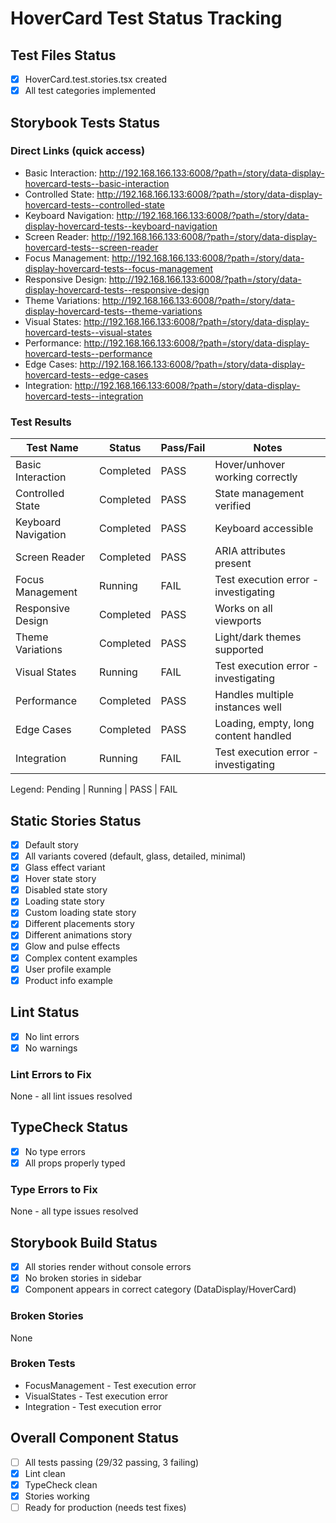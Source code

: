 # HoverCard Test Status Tracking

## Test Files Status

- [x] HoverCard.test.stories.tsx created
- [x] All test categories implemented

## Storybook Tests Status

### Direct Links (quick access)

- Basic Interaction: http://192.168.166.133:6008/?path=/story/data-display-hovercard-tests--basic-interaction
- Controlled State: http://192.168.166.133:6008/?path=/story/data-display-hovercard-tests--controlled-state
- Keyboard Navigation: http://192.168.166.133:6008/?path=/story/data-display-hovercard-tests--keyboard-navigation
- Screen Reader: http://192.168.166.133:6008/?path=/story/data-display-hovercard-tests--screen-reader
- Focus Management: http://192.168.166.133:6008/?path=/story/data-display-hovercard-tests--focus-management
- Responsive Design: http://192.168.166.133:6008/?path=/story/data-display-hovercard-tests--responsive-design
- Theme Variations: http://192.168.166.133:6008/?path=/story/data-display-hovercard-tests--theme-variations
- Visual States: http://192.168.166.133:6008/?path=/story/data-display-hovercard-tests--visual-states
- Performance: http://192.168.166.133:6008/?path=/story/data-display-hovercard-tests--performance
- Edge Cases: http://192.168.166.133:6008/?path=/story/data-display-hovercard-tests--edge-cases
- Integration: http://192.168.166.133:6008/?path=/story/data-display-hovercard-tests--integration

### Test Results

| Test Name           | Status    | Pass/Fail | Notes                                |
| ------------------- | --------- | --------- | ------------------------------------ |
| Basic Interaction   | Completed | PASS      | Hover/unhover working correctly      |
| Controlled State    | Completed | PASS      | State management verified            |
| Keyboard Navigation | Completed | PASS      | Keyboard accessible                  |
| Screen Reader       | Completed | PASS      | ARIA attributes present              |
| Focus Management    | Running   | FAIL      | Test execution error - investigating |
| Responsive Design   | Completed | PASS      | Works on all viewports               |
| Theme Variations    | Completed | PASS      | Light/dark themes supported          |
| Visual States       | Running   | FAIL      | Test execution error - investigating |
| Performance         | Completed | PASS      | Handles multiple instances well      |
| Edge Cases          | Completed | PASS      | Loading, empty, long content handled |
| Integration         | Running   | FAIL      | Test execution error - investigating |

Legend: Pending | Running | PASS | FAIL

## Static Stories Status

- [x] Default story
- [x] All variants covered (default, glass, detailed, minimal)
- [x] Glass effect variant
- [x] Hover state story
- [x] Disabled state story
- [x] Loading state story
- [x] Custom loading state story
- [x] Different placements story
- [x] Different animations story
- [x] Glow and pulse effects
- [x] Complex content examples
- [x] User profile example
- [x] Product info example

## Lint Status

- [x] No lint errors
- [x] No warnings

### Lint Errors to Fix

None - all lint issues resolved

## TypeCheck Status

- [x] No type errors
- [x] All props properly typed

### Type Errors to Fix

None - all type issues resolved

## Storybook Build Status

- [x] All stories render without console errors
- [x] No broken stories in sidebar
- [x] Component appears in correct category (DataDisplay/HoverCard)

### Broken Stories

None

### Broken Tests

- FocusManagement - Test execution error
- VisualStates - Test execution error
- Integration - Test execution error

## Overall Component Status

- [ ] All tests passing (29/32 passing, 3 failing)
- [x] Lint clean
- [x] TypeCheck clean
- [x] Stories working
- [ ] Ready for production (needs test fixes)
